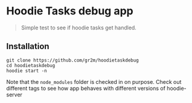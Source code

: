 # Hoodie Tasks debug app

> Simple test to see if hoodie tasks get handled.

## Installation

```
git clone https://github.com/gr2m/hoodietaskdebug
cd hoodietaskdebug
hoodie start -n
```

Note that the `node_modules` folder is checked in on purpose.
Check out different tags to see how app behaves with different
versions of hoodie-server
